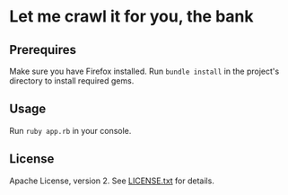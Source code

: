 # Let me crawl it for you, the bank

## Prerequires
Make sure you have Firefox installed. 
Run `bundle install` in the project's directory to install required gems.

## Usage
Run `ruby app.rb` in your console.

## License
Apache License, version 2. See [LICENSE.txt](LICENSE.txt) for details.